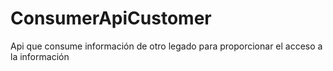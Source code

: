 # ConsumerApiCustomer
Api que consume información de otro legado para proporcionar el acceso a la información

